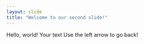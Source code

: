 ```yaml
---
layout: slide
title: "Welcome to our second slide!"
---
```


Hello, world!
Your text
Use the left arrow to go back!

